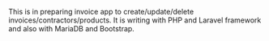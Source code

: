 <p> This is in preparing invoice app to create/update/delete invoices/contractors/products. It is writing with PHP and Laravel framework and also with MariaDB and Bootstrap. </p> 
